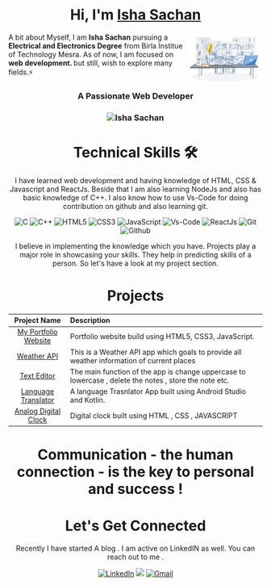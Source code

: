 <h1 align="center" >Hi, I'm <a href="www.linkedin.com/in/isha-sachan-244770214" target="_blank"> Isha Sachan </a></h1>
<img width="30%" align="right"   src="https://github.com/Abhi6722/Abhi6722/blob/main/workbench.svg" >

A bit about Myself, I am <b>Isha Sachan</b> pursuing a <b>Electrical and Electronics Degree</b> from Birla Institue of Technology Mesra. As of now, I am focused on <b>web development.  </b> but still, wish to explore many fields.⚡

<h3 align="center">A Passionate Web Developer </h3>

<h3><p align="center"> <img src="https://komarev.com/ghpvc/?username=ishasachan&label=Profile%20views&color=6805D3&style=flat" alt="Isha Sachan" /> </p></h3>
   <div align="center">

   <h1>Technical Skills 🛠</h1>
   
I have learned web development and having knowledge of HTML, CSS & Javascript and ReactJs. Beside that I am also learning NodeJs and also has basic knowledge of C++. I also know how to use Vs-Code for doing contribution on github and also learning git.

<p align="center"> 
<img alt="C" src="https://img.shields.io/badge/c-%2300599C.svg?&style=for-the-badge&logo=c&logoColor=white" />
<img alt="C++" src="https://img.shields.io/badge/c++-%2300599C.svg?&style=for-the-badge&logo=c%2B%2B&ogoColor=white" />
<img alt="HTML5" src="https://img.shields.io/badge/html5-%23E34F26.svg?&style=for-the-badge&logo=html5&logoColor=white" />
<img alt="CSS3" src="https://img.shields.io/badge/css3-%231572B6.svg?&style=for-the-badge&logo=css3&logoColor=white" />
<img alt="JavaScript" src="https://img.shields.io/badge/javascript-%23323330.svg?&style=for-the-badge&logo=javascript&logoColor=%23F7DF1E" />
<img alt="Vs-Code" src="https://img.shields.io/badge/Editor-VSCode-blue?style=for-the-badge&logo=visual-studio-code&logoColor=white" />
<img alt="ReactJs" src="https://img.shields.io/badge/-ReactJs-61DAFB?style=for-the-badge&logo=react" />
<img alt="Git" src="https://img.shields.io/badge/-Git-black?style=for-the-badge&logo=git" />
<img alt="Github" src="https://img.shields.io/badge/-GitHub-181717?style=for-the-badge&logo=github" /> 
   
</p>

  
I believe in implementing the knowledge which you have. Projects play a major role in showcasing your skills. They help in predicting skills of a person. So let's have a look at my project section.

<h1 align="center">Projects</h1>




| Project Name      | Description | 
| :---:        |    :----   |  
| [My Portfolio Website](https://ishasachan.github.io/portfolio/)     | Portfolio website build using HTML5, CSS3, JavaScript. 
| [Weather API]([ishasachan.github.io/weather-api-/])   | This is a Weather API app which goals to provide all weather information of current places   | issued.© 2022 Isha Sachan
| [Text Editor](https://ishasachan.github.io/texteditor/)     | The main function of the app is change uppercase to lowercase , delete the notes , store the note etc. |
| [Language Translator](https://github.com/ishasachan/Language-Translator)     | A language Trasnlator App built using Android Studio and Kotlin.
| [Analog Digital Clock]( https://ishasachan.github.io/analogdigitalclock/)     | Digital clock built using HTML , CSS , JAVASCRIPT

<h1 align="center">Communication - the human connection - is the key to personal and success !</h1>

<h1 align="center">Let's Get Connected</h1>

Recently I have started A blog . I am active on LinkedIN as well. You can reach out to me .</p>

<div align="center">



<a  href="www.linkedin.com/in/isha-sachan-244770214" target="_blank"><img alt="LinkedIn" src="https://img.shields.io/badge/linkedin%20-%230077B5.svg?&style=for-the-badge&logo=linkedin&logoColor=white" /></a>
<a href="" target="_blank"><img src="https://img.shields.io/badge/twitter-%2300acee.svg?&style=for-the-badge&logo=twitter&logoColor=white&alt=twitter" /></a>
<a href="mailto:ishasachan30@gmail.com"><img  alt="Gmail" src="https://img.shields.io/badge/Gmail-D14836?style=for-the-badge&logo=gmail&logoColor=white" />

</div>
  
